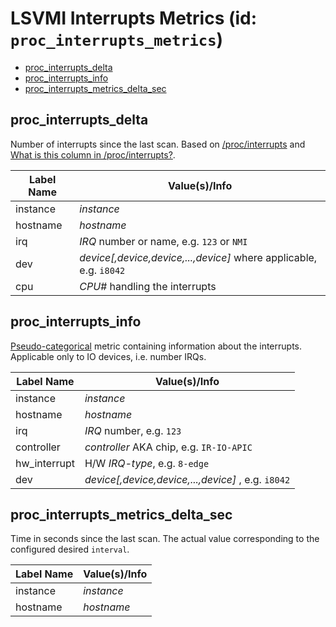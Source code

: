 # LSVMI Interrupts Metrics (id: `proc_interrupts_metrics`)

<!-- TOC tocDepth:2..3 chapterDepth:2..6 -->

- [proc_interrupts_delta](#proc_interrupts_delta)
- [proc_interrupts_info](#proc_interrupts_info)
- [proc_interrupts_metrics_delta_sec](#proc_interrupts_metrics_delta_sec)

<!-- /TOC -->

## proc_interrupts_delta

Number of interrupts since the last scan. Based on [/proc/interrupts](https://man7.org/linux/man-pages/man5/proc_interrupts.5.html) and [What is this column in /proc/interrupts?](https://serverfault.com/questions/896551/what-is-this-column-in-proc-interrupts).

| Label Name | Value(s)/Info |
| --- | --- |
| instance | _instance_ |
| hostname | _hostname_ |
| irq | _IRQ_ number or name, e.g. `123` or `NMI` |
| dev | _device\[,device,device,...,device\]_ where applicable, e.g. `i8042`|
| cpu | _CPU\#_ handling the interrupts |

## proc_interrupts_info

[Pseudo-categorical](internals.md#pseudo-categorical-metrics ) metric containing information about the interrupts. Applicable only to IO devices, i.e. number IRQs.

| Label Name | Value(s)/Info |
| --- | --- |
| instance | _instance_ |
| hostname | _hostname_ |
| irq | _IRQ_ number, e.g. `123` |
| controller | _controller_ AKA chip, e.g. `IR-IO-APIC` |
| hw_interrupt | H/W _IRQ-type_, e.g. `8-edge` |
| dev | _device\[,device,device,...,device\]_ , e.g. `i8042`|

## proc_interrupts_metrics_delta_sec

Time in seconds since the last scan. The actual value corresponding to the configured desired `interval`.

| Label Name | Value(s)/Info |
| --- | --- |
| instance | _instance_ |
| hostname | _hostname_ |
